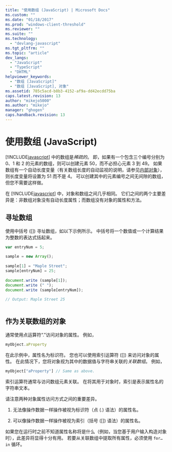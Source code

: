 ```yaml
---
title: "使用数组 (JavaScript) | Microsoft Docs"
ms.custom: ""
ms.date: "01/18/2017"
ms.prod: "windows-client-threshold"
ms.reviewer: ""
ms.suite: ""
ms.technology: 
  - "devlang-javascript"
ms.tgt_pltfrm: ""
ms.topic: "article"
dev_langs: 
  - "JavaScript"
  - "TypeScript"
  - "DHTML"
helpviewer_keywords: 
  - "数组 [JavaScript]"
  - "数组 [JavaScript], 对象"
ms.assetid: 785c5acd-b8b3-4152-af9a-dd42ecdd75ba
caps.latest.revision: 13
author: "mikejo5000"
ms.author: "mikejo"
manager: "ghogen"
caps.handback.revision: 13
---
```

# 使用数组 (JavaScript)
[!INCLUDE[javascript](../../javascript/includes/javascript-md.md)] 中的数组是*稀疏的*。  即，如果有一个包含三个编号分别为 0、1 和 2 的元素的数组，则可以创建元素 50，而不必担心元素 3 到 49。  如果数组有一个自动长度变量（有关数组长度的自动监视的说明，请参见[内部对象](../../javascript/intrinsic-objects-javascript.md)），则长度变量将设置为 51 而不是 4。  可以创建其中的元素编号之间无间隙的数组，但您不需要这样做。  
  
 在 [!INCLUDE[javascript](../../javascript/includes/javascript-md.md)] 中，对象和数组之间几乎相同。  它们之间的两个主要差异是：非数组对象没有自动长度属性；而数组没有对象的属性和方法。  
  
## 寻址数组  
 使用中括号 \(\[\]\) 寻址数组，如以下示例所示。  中括号将一个数值或一个计算结果为整数的表达式括起来。  
  
```javascript  
var entryNum = 5;  
  
sample = new Array();  
  
sample[1] = "Maple Street";  
sample[entryNum] = 25;  
  
document.write (sample[1]);  
document.write (" ");  
document.write (sample[entryNum]);  
  
// Output: Maple Street 25  
  
```  
  
## 作为关联数组的对象  
 通常使用点运算符“.”访问对象的属性。  例如，  
  
```javascript  
myObject.aProperty  
```  
  
 在此示例中，属性名为标识符。  您也可以使用索引运算符 \(\[\]\) 来访问对象的属性。  在此情况下，您将对象视为其中的数据值与字符串关联的*关联数组*。  例如，  
  
```javascript  
myObject["aProperty"] // Same as above.  
```  
  
 索引运算符通常与访问数组元素关联。  在将其用于对象时，索引是表示属性名的字符串文本。  
  
 请注意两种对象属性访问方式之间的重要差异。  
  
1.  无法像操作数据一样操作被视为标识符（点 \(.\) 语法）的属性名。  
  
2.  可以像操作数据一样操作被视为索引（括号 \(\[\]\) 语法）的属性名。  
  
 如果您在运行时之前不知道属性名称将是什么（例如，当您基于用户输入构造对象时），此差异将显得十分有用。  若要从关联数组中提取所有属性，必须使用 `for…in` 循环。